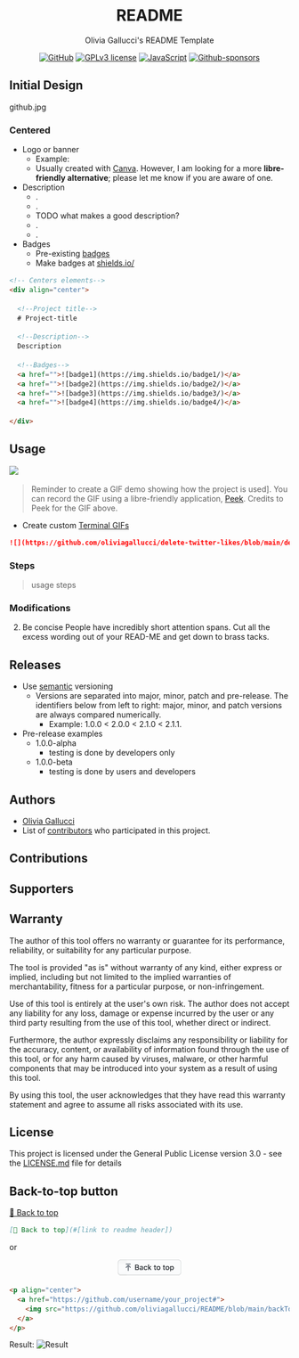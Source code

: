 <div align="center">
  
  # README

  Olivia Gallucci's README Template

  <a href="">![GitHub](https://img.shields.io/badge/github-EA4AAA.svg?style=for-the-badge&logo=github&logoColor=white)</a>
  <a href="">![GPLv3 license](https://img.shields.io/badge/License-GPLv3-green.svg?style=for-the-badge)</a>
  <a href="">![JavaScript](https://img.shields.io/badge/javascript-9558B2.svg?style=for-the-badge&logo=JavaScript&logoColor=%23F7DF1E)</a>
  <a href="">![Github-sponsors](https://img.shields.io/badge/sponsor-pink?style=for-the-badge&logo=GitHub-Sponsors&logoColor=#EA4AAA)</a>
    
</div>

## Initial Design
github.jpg

<!--
Choosing a title 
GitHub SEO 

-->

### Centered
* Logo or banner 
  * Example: 
  * Usually created with [Canva](canva.com/). However, I am looking for a more <b>libre-friendly alternative</b>; please let me know if you are aware of one.  
* Description 
  * .
  * .
  * TODO what makes a good description? 
  * .
  * .
* Badges 
  * Pre-existing [badges](https://github.com/Ileriayo/markdown-badges)
  * Make badges at [shields.io/](https://shields.io/) 

```html
<!-- Centers elements-->
<div align="center">

  <!--Project title-->
  # Project-title

  <!--Description-->
  Description

  <!--Badges-->
  <a href="">![badge1](https://img.shields.io/badge1/)</a>
  <a href="">![badge2](https://img.shields.io/badge2/)</a>
  <a href="">![badge3](https://img.shields.io/badge3/)</a>
  <a href="">![badge4](https://img.shields.io/badge4/)</a>

</div>
```

## Usage 
![](https://raw.githubusercontent.com/phw/peek/master/data/screenshots/peek-recording-itself.gif)

> Reminder to create a GIF demo showing how the project is used]. You can record the GIF using a libre-friendly application, [Peek](https://github.com/phw/peek). Credits to Peek for the GIF above. 

* Create custom [Terminal GIFs](https://www.terminalgif.com/)

```markdown
![](https://github.com/oliviagallucci/delete-twitter-likes/blob/main/delete-twitter-likes-usage.gif)
```

### Steps
> usage steps 

### Modifications 

2. Be concise
People have incredibly short attention spans. Cut all the excess wording out of your READ-ME and get down to brass tacks.

## Releases 

* Use [semantic](https://semver.org/) versioning
  * Versions are separated into major, minor, patch and pre-release. The identifiers below from left to right: major, minor, and patch versions are always compared numerically.
    * Example: 1.0.0 < 2.0.0 < 2.1.0 < 2.1.1.
* Pre-release examples
  * 1.0.0-alpha 
    * testing is done by developers only
  * 1.0.0-beta
    * testing is done by users and developers 

## Authors 

* [Olivia Gallucci](https://github.com/oliviagallucci)
* List of [contributors](https://github.com/your_username/your_project/contributors) who participated in this project.

## Contributions 

## Supporters

## Warranty  

The author of this tool offers no warranty or guarantee for its performance, reliability, or suitability for any particular purpose.

The tool is provided "as is" without warranty of any kind, either express or implied, including but not limited to the implied warranties of merchantability, fitness for a particular purpose, or non-infringement.

Use of this tool is entirely at the user's own risk. The author does not accept any liability for any loss, damage or expense incurred by the user or any third party resulting from the use of this tool, whether direct or indirect.

Furthermore, the author expressly disclaims any responsibility or liability for the accuracy, content, or availability of information found through the use of this tool, or for any harm caused by viruses, malware, or other harmful components that may be introduced into your system as a result of using this tool.

By using this tool, the user acknowledges that they have read this warranty statement and agree to assume all risks associated with its use.

## License

This project is licensed under the General Public License version 3.0 - see the [LICENSE.md](LICENSE.md) file for details

## Back-to-top button

[🔼 Back to top](https://github.com/oliviagallucci/README#readme)

```markdown
[🔼 Back to top](#[link to readme header])
```

or 

<p align="center">
  <a href="https://github.com/oliviagallucci/README#readme">
    <img src="https://github.com/oliviagallucci/README/blob/main/backToTopButtonTransparentBackground.png" alt="Back to top" height="29"/>
  </a>
</p>

```html
<p align="center">
  <a href="https://github.com/username/your_project#">
    <img src="https://github.com/oliviagallucci/README/blob/main/backToTopButtonTransparentBackground.png" alt="Back to top" height="29"/>
  </a>
</p>
```



<script src="https://cdn.jsdelivr.net/npm/gradient-badge"></script>
<script>
    var svgString = gradientBadge({
        /* same as above */
        subject: 'version', // <text>
      status: 'v1.2.3', // <text>
      style: 'flat', // 'flat' or undefined, optional
     // And any other parameter supported by badgen (icon, scale...)
    gradient: ['pink', 'F78642'], // array of colors (Hexadecimal or name)
    });
</script>

Result: ![Result][usage]

[usage]: https://runkit.io/bokub/badge/branches/master/version/v1.2.3/pink-F78642?style=for-the-badge

